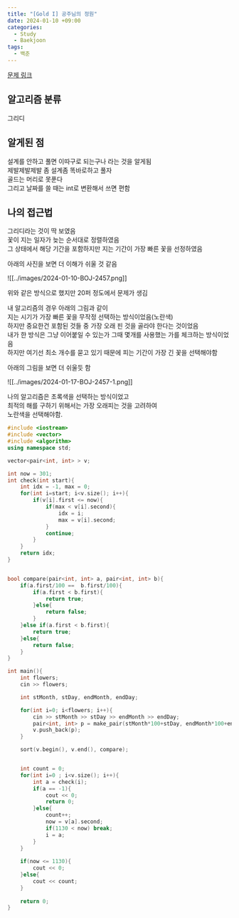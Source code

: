 ```yaml
---
title: "[Gold I] 공주님의 정원"
date: 2024-01-10 +09:00
categories:
  - Study
  - Baekjoon
tags:
  - 백준
---
```

[문제 링크](https://www.acmicpc.net/problem/2457)

## 알고리즘 분류
그리디

## 알게된 점
설계를 안하고 풀면 이따구로 되는구나 라는 것을 알게됨   
제발제발제발 좀 설계좀 똑바로하고 풀자   
골드는 머리로 못푼다   
그리고 날짜를 쓸 때는 int로 변환해서 쓰면 편함

## 나의 접근법 
그리디라는 것이 딱 보였음    
꽃이 지는 일자가 늦는 순서대로 정렬하였음  
그 상태에서 해당 기간을 포함하지만 지는 기간이 가장 빠른 꽃을 선정하였음

아래의 사진을 보면 더 이해가 쉬울 것 같음

![[../images/2024-01-10-BOJ-2457.png]]

위와 같은 방식으로 했지만 20퍼 정도에서 문제가 생김    

내 알고리즘의 경우 아래의 그림과 같이   
지는 시기가 가장 빠른 꽃을 무작정 선택하는 방식이었음(노란색)    
하지만 중요한건 포함된 것들 중 가장 오래 핀 것을 골라야 한다는 것이었음   
내가 한 방식은 그냥 이어붙일 수 있는가 그때 몇개를 사용했는 가를 체크하는 방식이었음   
하지만 여기선 최소 개수를 묻고 있기 때문에 피는 기간이 가장 긴 꽃을 선택해야함

아래의 그림을 보면 더 쉬울듯 함

![[../images/2024-01-17-BOJ-2457-1.png]]

나의 알고리즘은 초록색을 선택하는 방식이었고   
최적의 해를 구하기 위해서는 가장 오래피는 것을 고려하여   
노란색을 선택해야함.

```c++
#include <iostream>
#include <vector>
#include <algorithm>
using namespace std;

vector<pair<int, int> > v;

int now = 301;
int check(int start){
    int idx = -1, max = 0;
    for(int i=start; i<v.size(); i++){
        if(v[i].first <= now){
            if(max < v[i].second){
                idx = i;
                max = v[i].second;
            }
            continue;
        }
    }
    return idx;
}


bool compare(pair<int, int> a, pair<int, int> b){
    if(a.first/100 ==  b.first/100){
        if(a.first < b.first){
            return true;
        }else{
            return false;
        }
    }else if(a.first < b.first){
        return true;
    }else{
        return false;
    }
}

int main(){
    int flowers;
    cin >> flowers;

    int stMonth, stDay, endMonth, endDay;

    for(int i=0; i<flowers; i++){
        cin >> stMonth >> stDay >> endMonth >> endDay;
        pair<int, int> p = make_pair(stMonth*100+stDay, endMonth*100+endDay);
        v.push_back(p);
    }

    sort(v.begin(), v.end(), compare);


    int count = 0;
    for(int i=0 ; i<v.size(); i++){
        int a = check(i);
        if(a == -1){
            cout << 0;
            return 0;
        }else{
            count++;
            now = v[a].second;
            if(1130 < now) break;
            i = a;
        }
    }
    
    if(now <= 1130){
        cout << 0;
    }else{
        cout << count;
    }
    
    return 0;
}

```